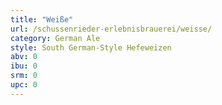 ```yaml
---
title: "Weiße"
url: /schussenrieder-erlebnisbrauerei/weisse/
category: German Ale
style: South German-Style Hefeweizen
abv: 0
ibu: 0
srm: 0
upc: 0
---
```


